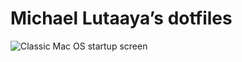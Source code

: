 # Michael Lutaaya’s dotfiles

![Classic Mac OS startup screen](https://media.giphy.com/media/MTdNrKa1i1iy3lrJWH/giphy.gif)
